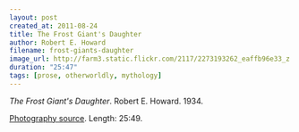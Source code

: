 ```yaml
---
layout: post
created_at: 2011-08-24
title: The Frost Giant's Daughter
author: Robert E. Howard
filename: frost-giants-daughter
image_url: http://farm3.static.flickr.com/2117/2273193262_eaffb96e33_z.jpg?zz=1
duration: "25:47"
tags: [prose, otherworldly, mythology]
---
```


_The Frost Giant's Daughter_.  Robert E. Howard.  1934.

[Photography source](http://www.flickr.com/photos/arnar/2273193262/).  Length: 25:49.
